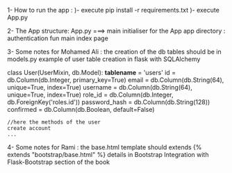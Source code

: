 1- How to run the app :
)- execute pip install -r requirements.txt
)- execute App.py

2- The App structure:
App.py ===> main initialiser for the App
app directory :
authentication fun
main index page

3- Some notes for Mohamed Ali :
the creation of the db tables should be in models.py
example of user table creation in flask with SQLAlchemy

class User(UserMixin, db.Model):
    __tablename__ = 'users'
    id = db.Column(db.Integer, primary_key=True)
    email = db.Column(db.String(64), unique=True, index=True)
    username = db.Column(db.String(64), unique=True, index=True)
    role_id = db.Column(db.Integer, db.ForeignKey('roles.id'))
    password_hash = db.Column(db.String(128))
    confirmed = db.Column(db.Boolean, default=False)

    //here the methods of the user
    create account 
    ...

4- Some notes for Rami :
the base.html  template should extends {% extends "bootstrap/base.html" %}
details in Bootstrap Integration with Flask-Bootstrap section of the book